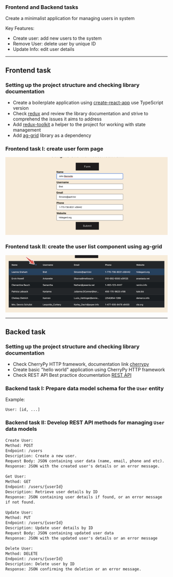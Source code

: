### Frontend and Backend tasks

Create a minimalist application for managing users in system

Key Features:

- Create user: add new users to the system
- Remove User: delete user by unique ID
- Update Info: edit user details

---

## Frontend task

### Setting up the project structure and checking library documentation

- Create a boilerplate application using  [create-react-app](https://create-react-app.dev/) use TypeScript version
- Check [redux](https://redux.js.org/) and review the library documentation and strive to comprehend the issues it aims
  to address
- Add [redux-toolkit](https://redux-toolkit.js.org/) a helper to the project for working with state management
- Add [ag-grid](https://ag-grid.com/react-data-grid/getting-started/) library as a dependency

### Frontend task I: create user form page

![fe.png](fe.png)

### Frontend task II: create the user list component using ag-grid

![fe_II.png](fe_II.png)

---

## Backed task

### Setting up the project structure and checking library documentation

- Check CherryPy HTTP framework, documentation link [cherrypy](https://docs.cherrypy.dev/en/latest/)
- Create basic "hello world" application using CherryPy HTTP framework
- Check REST API Best practice documentation [REST API](https://restfulapi.net/resource-naming/)

### Backend task I: Prepare data model schema for the ```User``` entity

Example:

```
User: [id, ...]
```

### Backend task II: Develop REST API methods for managing ```User``` data models

```
Create User:
Method: POST
Endpoint: /users
Description: Create a new user.
Request Body: JSON containing user data (name, email, phone and etc).
Response: JSON with the created user's details or an error message.

Get User:
Method: GET
Endpoint: /users/{userId}
Description: Retrieve user details by ID
Response: JSON containing user details if found, or an error message if not found.

Update User:
Method: PUT
Endpoint: /users/{userId}
Description: Update user details by ID
Request Body: JSON containing updated user data
Response: JSON with the updated user's details or an error message

Delete User:
Method: DELETE
Endpoint: /users/{userId}
Description: Delete user by ID
Response: JSON confirming the deletion or an error message.
```









